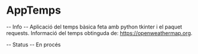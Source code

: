 # AppTemps
-- Info -- 
Aplicació del temps bàsica feta amb python tkinter i el paquet requests.
Informació del temps obtinguda de: https://openweathermap.org.

-- Status --
En procés

